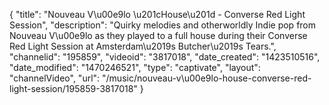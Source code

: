 {
    "title": "Nouveau V\u00e9lo \u201cHouse\u201d - Converse Red Light Session",
    "description": "Quirky melodies and otherworldly Indie pop from Nouveau V\u00e9lo as they played to a full house during their Converse Red Light Session at Amsterdam\u2019s Butcher\u2019s Tears.",
    "channelid": "195859",
    "videoid": "3817018",
    "date_created": "1423510516",
    "date_modified": "1470246521",
    "type": "captivate",
    "layout": "channelVideo",
    "url": "\/music\/nouveau-v\u00e9lo-house-converse-red-light-session\/195859-3817018"
}